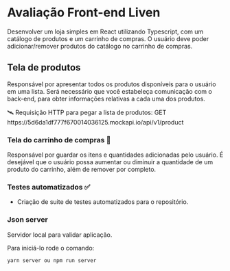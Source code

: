 # Avaliação Front-end Liven

Desenvolver um loja simples em React utilizando Typescript, com um catálogo de produtos e um carrinho de compras. O usuário deve poder adicionar/remover produtos do catálogo no carrinho de compras.

## Tela de produtos

Responsável por apresentar todos os produtos disponíveis para o usuário em uma lista. Será necessário que você estabeleça comunicação com o back-end, para obter informações relativas a cada uma dos produtos. 

<aside>
🛰️ Requisição HTTP para pegar a lista de produtos:
GET https://5d6da1df777f670014036125.mockapi.io/api/v1/product

</aside>

### Tela do carrinho de compras 🛒

Responsável por guardar os itens e quantidades adicionadas pelo usuário. É desejável que o usuário possa aumentar ou diminuir a quantidade de um produto do carrinho, além de remover por completo.

### Testes automatizados ✅

- Criação de suite de testes automatizados para o repositório.

### Json server
Servidor local para validar aplicação.

Para iniciá-lo rode o comando:

`
yarn server ou npm run server
`